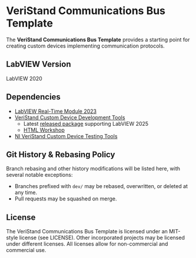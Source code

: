 # VeriStand Communications Bus Template

The **VeriStand Communications Bus Template** provides a starting point for creating custom devices implementing communication protocols.

## LabVIEW Version

LabVIEW 2020

## Dependencies

- [LabVIEW Real-Time Module 2023](https://www.ni.com/en-us/support/downloads/software-products/download.labview-real-time-module.html#345605)
- [VeriStand Custom Device Development Tools](https://github.com/ni/niveristand-custom-device-development-tools)
  - Latest [released package](https://github.com/ni/niveristand-custom-device-development-tools/releases) supporting LabVIEW 2025
  - [HTML Workshop](https://github.com/ni/niveristand-custom-device-development-tools#external)
- [NI VeriStand Custom Device Testing Tools](https://github.com/ni/niveristand-custom-device-testing-tools)

## Git History & Rebasing Policy

Branch rebasing and other history modifications will be listed here, with several notable exceptions:
- Branches prefixed with `dev/` may be rebased, overwritten, or deleted at any time.
- Pull requests may be squashed on merge.

## License

The VeriStand Communications Bus Template is licensed under an MIT-style license (see LICENSE). Other incorporated projects may be licensed under different licenses. All licenses allow for non-commercial and commercial use.
